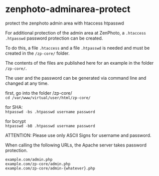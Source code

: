 # zenphoto-adminarea-protect
protect the zenphoto admin area with htaccess htpasswd

For additional protection of the admin area at ZenPhoto, a `.htaccess` `.htpasswd` password protection can be created.

To do this, a file `.htaccess` and a file `.htpasswd` is needed and must be created in the `/zp-core/` folder.

The contents of the files are published here for an example in the folder `/zp-core/`.

The user and the password can be generated via command line and changed at any time.

first, go into the folder /zp-core/   
`cd /var/www/virtual/user/html/zp-core/`

for SHA:   
`htpasswd -bs .htpasswd username password`

for bcrypt   
`htpasswd -bB .htpasswd username password`

ATTENTION: Please use only ASCII Signs for username and password.

When calling the following URLs, the Apache server takes password protection.
   
`example.com/admin.php`   
`example.com/zp-core/admin.php`   
`example.com/zp-core/admin-{whatever}.php`   
  
